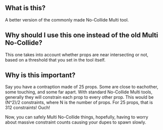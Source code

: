 ## What is this?
A better version of the commonly made No-Collide Multi tool.

## Why should I use this one instead of the old Multi No-Collide?
This one takes into account whether props are near intersecting or not, based on a threshold that you set in the tool itself.

## Why is this important?
Say you have a contraption made of 25 props. Some are close to eachother, some touching, and some far apart. With standard No-Collide Multi tools, generally they will constrain each prop to every other prop. This would be (N^2)/2 constraints, where N is the number of props. For 25 props, that is 312 constraints! Ouch!

Now, you can safely Multi No-Collide things, hopefully, having to worry about massive constraint counts causing your dupes to spawn slowly.
